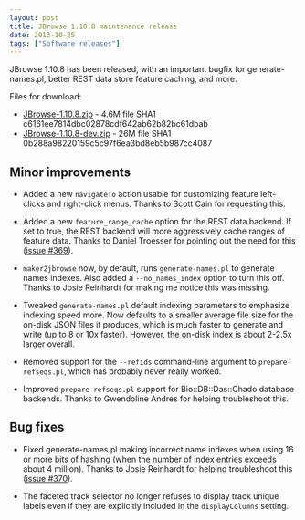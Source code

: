 ```yaml
---
layout: post
title: JBrowse 1.10.8 maintenance release
date: 2013-10-25
tags: ["Software releases"]
---
```


JBrowse 1.10.8 has been released, with an important bugfix for generate-names.pl, better REST data store feature caching, and more.

Files for download:

-   [JBrowse-1.10.8.zip](https://jbrowse.org/releases/JBrowse-1.10.8.zip) - 4.6M
    file SHA1 c6161ee7814dbc02878cdf642ab62b82bc61dbab
-   [JBrowse-1.10.8-dev.zip](https://jbrowse.org/releases/JBrowse-1.10.8-dev.zip) - 26M
    file SHA1 0b288a98220159c5c97f6ea3bd8eb5b987cc4087

## Minor improvements

-   Added a new `navigateTo` action usable for customizing feature
    left-clicks and right-click menus. Thanks to Scott Cain for
    requesting this.

-   Added a new `feature_range_cache` option for the REST data backend.
    If set to true, the REST backend will more aggressively cache
    ranges of feature data. Thanks to Daniel Troesser for pointing out
    the need for this ([issue #369](https://github.com/gmod/jbrowse/issues/369)).

-   `maker2jbrowse` now, by default, runs `generate-names.pl` to
    generate names indexes. Also added a `--no_names_index` option to
    turn this off. Thanks to Josie Reinhardt for making me notice this
    was missing.

-   Tweaked `generate-names.pl` default indexing parameters to
    emphasize indexing speed more. Now defaults to a smaller average
    file size for the on-disk JSON files it produces, which is much
    faster to generate and write (up to 8 or 10x faster). However, the
    on-disk index is about 2-2.5x larger overall.

-   Removed support for the `--refids` command-line argument to
    `prepare-refseqs.pl`, which has probably never really worked.

-   Improved `prepare-refseqs.pl` support for Bio::DB::Das::Chado
    database backends. Thanks to Gwendoline Andres for helping
    troubleshoot this.

## Bug fixes

-   Fixed generate-names.pl making incorrect name indexes when using 16
    or more bits of hashing (when the number of index entries exceeds
    about 4 million). Thanks to Josie Reinhardt for helping
    troubleshoot this ([issue #370](https://github.com/gmod/jbrowse/issues/370)).

-   The faceted track selector no longer refuses to display track
    unique labels even if they are explicitly included in the
    `displayColumns` setting.

